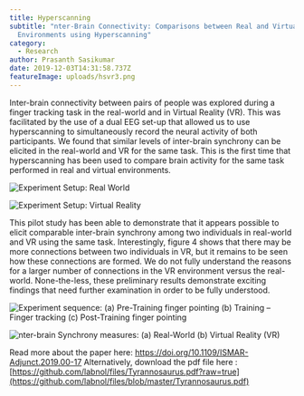 ```yaml
---
title: Hyperscanning
subtitle: "nter-Brain Connectivity: Comparisons between Real and Virtual
  Environments using Hyperscanning"
category:
  - Research
author: Prasanth Sasikumar
date: 2019-12-03T14:31:58.737Z
featureImage: uploads/hsvr3.png
---
```

Inter-brain connectivity between pairs of people was explored during a finger tracking task in the real-world and in Virtual Reality (VR). This was facilitated by the use of a dual EEG set-up that allowed us to use hyperscanning to simultaneously record the neural activity of both participants. We found that similar levels of inter-brain synchrony can be elicited in the real-world and VR for the same task. This is the first time that hyperscanning has been used to compare brain activity for the same task performed in real and virtual environments.

![](uploads/hsvr2.png "Experiment Setup: Real World ")

![](uploads/hsvr1.png "Experiment Setup: Virtual Reality")

This pilot study has been able to demonstrate that it appears possible to elicit comparable inter-brain synchrony among two individuals in real-world and VR using the same task. Interestingly, figure 4 shows that there may be more connections between two individuals in VR, but it remains to be seen how these connections are formed. We do not fully understand the reasons for a larger number of connections in the VR environment versus the real-world. None-the-less, these preliminary results demonstrate exciting findings that need further examination in order to be fully understood.

![](uploads/hsvr4.png "Experiment sequence: (a) Pre-Training finger pointing (b) Training – Finger tracking (c) Post-Training finger pointing ")

![](uploads/hsvr3.png "nter-brain Synchrony measures: (a) Real-World (b) Virtual Reality (VR)")



Read more about the paper here: <https://doi.org/10.1109/ISMAR-Adjunct.2019.00-17> Alternatively, download the pdf file here : [https://github.com/labnol/files/Tyrannosaurus.pdf?raw=true](https://github.com/labnol/files/blob/master/Tyrannosaurus.pdf)